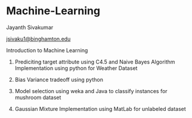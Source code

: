 # Machine-Learning

Jayanth Sivakumar

jsivaku1@binghamton.edu


Introduction to Machine Learning

1. Prediciting target attribute using C4.5 and Naive Bayes Algorithm Implementation using python for Weather Dataset

2. Bias Variance tradeoff using python

4. Model selection using weka and Java to classify instances for mushroom dataset

5. Gaussian Mixture Implementation using MatLab for unlabeled dataset
